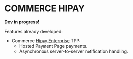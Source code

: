# COMMERCE HIPAY

**Dev in progress!**

Features already developed:

 * Commerce [Hipay Enterprise](https://developer.hipay.com/enterprise/) TPP:
   - Hosted Payment Page payments.
   - Asynchronous server-to-server notification handling.

